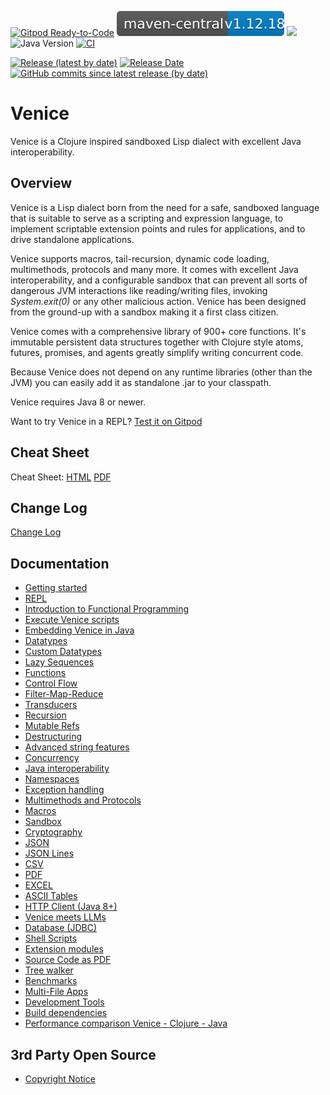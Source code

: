 [![Gitpod Ready-to-Code](https://img.shields.io/badge/Gitpod-Ready--to--Code-blue?logo=gitpod)](https://gitpod.io/#https://github.com/jlangch/venice)
[![](https://github.com/jlangch/venice/blob/master/doc/maven-central.svg)](https://search.maven.org/search?q=a:venice)
[![](https://github.com/jlangch/venice/blob/master/doc/license.svg)](./LICENSE)
![Java Version](https://img.shields.io/badge/java-%3E%3D%201.8-success)
[![CI](https://github.com/jlangch/venice/actions/workflows/ci.yml/badge.svg?branch=master)](https://github.com/jlangch/venice/actions/workflows/ci.yml)

[![Release (latest by date)](https://img.shields.io/github/v/release/jlangch/venice)](https://github.com/jlangch/venice/releases/latest)
[![Release Date](https://img.shields.io/github/release-date/jlangch/venice?color=blue)](https://github.com/jlangch/venice/releases/latest)
[![GitHub commits since latest release (by date)](https://img.shields.io/github/commits-since/jlangch/venice/latest)](https://github.com/jlangch/venice/commits/)


# Venice

Venice is a Clojure inspired sandboxed Lisp dialect with excellent Java 
interoperability.


## Overview

Venice is a Lisp dialect born from the need for a safe, sandboxed language that 
is suitable to serve as a scripting and expression language, to implement scriptable 
extension points and rules for applications, and to drive standalone applications. 

Venice supports macros, tail-recursion, dynamic code loading, multimethods, 
protocols and many more. It comes with excellent Java interoperability, and a 
configurable sandbox that can prevent all sorts of dangerous JVM interactions 
like reading/writing files, invoking  _System.exit(0)_  or any other malicious 
action. Venice has been designed from the ground-up with a sandbox making it 
a first class citizen.

Venice comes with a comprehensive library of 900+ core functions. It's immutable 
persistent data structures together with Clojure style atoms, futures, promises, 
and agents greatly simplify writing concurrent code. 

Because Venice does not depend on any runtime libraries (other than the JVM) you 
can easily add it as standalone .jar to your classpath.

Venice requires Java 8 or newer.

Want to try Venice in a REPL? [Test it on Gitpod](https://github.com/jlangch/venice/blob/master/doc/readme/start.md#venice-gitpod-workspace)



## Cheat Sheet

Cheat Sheet: [HTML](https://htmlpreview.github.io/?https://cdn.rawgit.com/jlangch/venice/2b5137b/cheatsheet.html) [PDF](https://cdn.rawgit.com/jlangch/venice/2b5137b/cheatsheet.pdf)



## Change Log

[Change Log](ChangeLog.md)



## Documentation

* [Getting started](doc/readme/start.md)
* [REPL](doc/readme/repl.md)
* [Introduction to Functional Programming](doc/readme/intro-functional.md)
* [Execute Venice scripts](doc/readme/execute-scripts.md)
* [Embedding Venice in Java](doc/readme/embedding.md)
* [Datatypes](doc/readme/datatypes.md)
* [Custom Datatypes](doc/readme/datatypes-custom.md)
* [Lazy Sequences](doc/readme/lazy-seq.md)
* [Functions](doc/readme/functions.md)
* [Control Flow](doc/readme/control-flow.md)
* [Filter-Map-Reduce](doc/readme/filter-map-reduce.md)
* [Transducers](doc/readme/transducers.md)
* [Recursion](doc/readme/recursion.md)
* [Mutable Refs](doc/readme/refs.md)
* [Destructuring](doc/readme/destructuring.md)
* [Advanced string features](doc/readme/advanced-strings.md)
* [Concurrency](doc/readme/concurrency.md)
* [Java interoperability](doc/readme/java-interop.md)
* [Namespaces](doc/readme/namespace.md)
* [Exception handling](doc/readme/exceptions.md)
* [Multimethods and Protocols](doc/readme/multimethods-and-protocols.md)
* [Macros](doc/readme/macros.md)
* [Sandbox](doc/readme/sandbox.md)
* [Cryptography](doc/readme/cryptography.md)
* [JSON](doc/readme/json.md)
* [JSON Lines](doc/readme/json-lines.md)
* [CSV](doc/readme/csv.md)
* [PDF](doc/readme/pdf.md)
* [EXCEL](doc/readme/excel.md)
* [ASCII Tables](doc/readme/ascii-tables.md)
* [HTTP Client (Java 8+)](doc/readme/http-client-j8.md)
* [Venice meets LLMs](doc/readme/venice-meets-llms.md)
* [Database (JDBC)](doc/readme/database.md)
* [Shell Scripts](doc/readme/shell-scripts.md)
* [Extension modules](doc/readme/extension-modules.md)
* [Source Code as PDF](doc/readme/source2pdf.md)
* [Tree walker](doc/readme/walk.md)
* [Benchmarks](doc/readme/benchmarks.md)
* [Multi-File Apps](doc/readme/multi-file-app.md)
* [Development Tools](doc/readme/dev-tools.md)
* [Build dependencies](doc/readme/build-dependencies.md)
* [Performance comparison Venice - Clojure - Java](doc/readme/performance.md)


## 3rd Party Open Source

* [Copyright Notice](doc/readme/3rdparty-lic.md)


